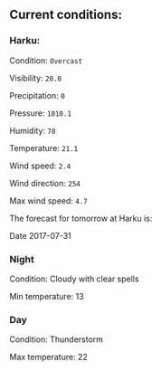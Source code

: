 ## Current conditions: 

### Harku: 

Condition: ``` Overcast ``` 

Visibility: ``` 20.0 ``` 

Precipitation: ``` 0 ``` 

Pressure: ``` 1010.1 ``` 

Humidity: ``` 78 ``` 

Temperature: ``` 21.1 ``` 

Wind speed: ``` 2.4 ``` 

Wind direction: ``` 254 ``` 

Max wind speed: ``` 4.7 ``` 


 The forecast for tomorrow at Harku is: 

Date 2017-07-31 

### Night 

Condition: Cloudy with clear spells 

Min temperature: 13 

### Day 

Condition: Thunderstorm 

Max temperature: 22 

